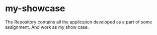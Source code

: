 my-showcase
===========

The Repository contains all the applicaiton developed as a part of some assignment. And work as my show case.
